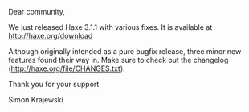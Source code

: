 Dear community,

We just released Haxe 3.1.1 with various fixes. It is available at <http://haxe.org/download>

Although originally intended as a pure bugfix release, three minor new features found their way in. Make sure to check out the changelog (<http://haxe.org/file/CHANGES.txt>).

Thank you for your support

Simon Krajewski